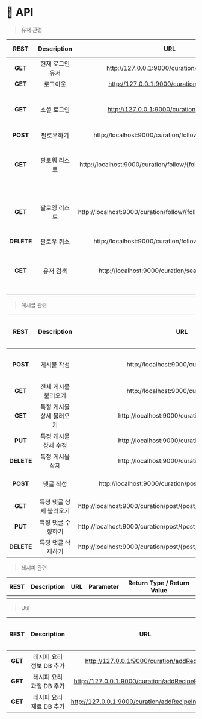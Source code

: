 # 📃 API

> 유저 관련

|REST|Description|URL|form-data|Parameter|Return Type / Return Value|
|:------:|:------:|:---:|:---:|:----:|--------|
|**GET**|현재 로그인 유저|http://127.0.0.1:9000/curation/currentLogin|||String: name<br>String: email|
|**GET**|로그아웃|http://127.0.0.1:9000/curation/user/logout||||
|**GET**|소셜 로그인|http://127.0.0.1:9000/curation/google/auth||code|Int: code<br>String: message<br>Boolean: check<br>String: email<br>String: name|
|**POST**|팔로우하기|http://localhost:9000/curation/follow/{followingEmail}|email|followingEmail|String:message("success")|
|**GET**|팔로워 리스트|http://localhost:9000/curation/follow/{followingEmail}/followers||followingEmail|List [<br>String: userId<br> String: email<br> String: name<br> LocalDateTime createdDate ]|
|**GET**|팔로잉 리스트|http://localhost:9000/curation/follow/{followingEmail}/followings||followingEmail|List [<br/>String: userId<br/> String: email<br/> String: name<br/> LocalDateTime createdDate ]|
|**DELETE**|팔로우 취소|http://localhost:9000/curation/follow/{followingEmail}|email|followingEmail|String:message("success")|
|**GET**|유저 검색|http://localhost:9000/curation/search/{username}||username|List [<br/>String: userId<br/> String: email<br/> String: name<br/> LocalDateTime createdDate ]|

> 게시글 관련

|    REST    |        Description        |                             URL                              |                   Formdata                    | Return Type / Return Value |
| :--------: | :-----------------------: | :----------------------------------------------------------: | :-------------------------------------------: | :------------------------: |
|  **POST**  |        게시물 작성        |           http://localhost:9000/curation/post/list           | email, title, description, ingredients, files |                            |
|  **GET**   |   전체 게시물 불러오기    |           http://localhost:9000/curation/post/list           |                                               |                            |
|  **GET**   | 특정 게시물 상세 불러오기 |        http://localhost:9000/curation/post/{post_id}         |                                               |                            |
|  **PUT**   |   특정 게시물 상세 수정   |        http://localhost:9000/curation/post/{post_id}         |                                               |                            |
| **DELETE** |     특정 게시물 삭제      |        http://localhost:9000/curation/post/{post_id}         |                                               |                            |
|  **POST**  |         댓글 작성         |  http://localhost:9000/curation/post/{post_id}/commentList   |            email, content, postId             |                            |
|  **GET**   |  특정 댓글 상세 불러오기  | http://localhost:9000/curation/post/{post_id}/commentList/{comment_id} |                                               |                            |
|  **PUT**   |    특정 댓글 수정하기     | http://localhost:9000/curation/post/{post_id}/commentList/{comment_id} |                                               |                            |
| **DELETE** |    특정 댓글 삭제하기     | http://localhost:9000/curation/post/{post_id}/commentList/{comment_id} |                                               |                            |

> 레시피 관련

|REST|Description|URL|Parameter|Return Type / Return Value|
|:------:|:------:|:---:|:---:|:----:|
||||||

> Util

|REST|Description|URL|Parameter|Return Type / Return Value|
|:------:|:------:|:---:|:---:|:----:|
|**GET**|레시피 요리정보 DB 추가|http://127.0.0.1:9000/curation/addRecipe|||
|**GET**|레시피 요리과정 DB 추가|http://127.0.0.1:9000/curation/addRecipeProcess|||
|**GET**|레시피 요리재료 DB 추가|http://127.0.0.1:9000/curation/addRecipeIngredient|||
